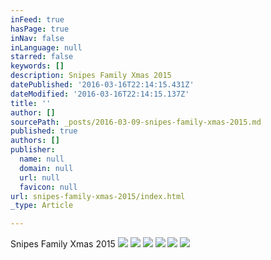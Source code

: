 ```yaml
---
inFeed: true
hasPage: true
inNav: false
inLanguage: null
starred: false
keywords: []
description: Snipes Family Xmas 2015
datePublished: '2016-03-16T22:14:15.431Z'
dateModified: '2016-03-16T22:14:15.137Z'
title: ''
author: []
sourcePath: _posts/2016-03-09-snipes-family-xmas-2015.md
published: true
authors: []
publisher:
  name: null
  domain: null
  url: null
  favicon: null
url: snipes-family-xmas-2015/index.html
_type: Article

---
```

Snipes Family Xmas 2015
![](https://s3-us-west-2.amazonaws.com/the-grid-img/p/08170b65f417ae2262c9ae446c985d9f8c9ac3dc.jpg)
![](https://s3-us-west-2.amazonaws.com/the-grid-img/p/2e635b209d80cab9240e7c1b1d08bb094b575328.jpg)
![](https://s3-us-west-2.amazonaws.com/the-grid-img/p/da992f67f48cfad727bcdca0ee8e079e40f6ee59.jpg)
![](https://s3-us-west-2.amazonaws.com/the-grid-img/p/8888922f0e78c128427ae54505330aaa1c59effc.jpg)
![](https://s3-us-west-2.amazonaws.com/the-grid-img/p/ca17934d088a5bdbacb58318111cd688a96d167a.jpg)
![](https://s3-us-west-2.amazonaws.com/the-grid-img/p/c26ac1474b1e62f4121727c8c3c614b9e418fe09.jpg)